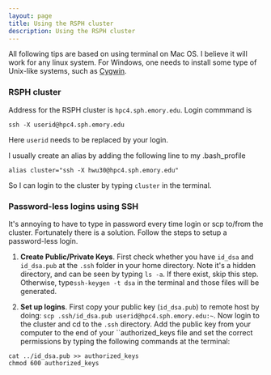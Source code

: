```yaml
---
layout: page
title: Using the RSPH cluster
description: Using the RSPH cluster
---
```



All following tips are based on using terminal on Mac OS. I believe it will work for any linux system. For Windows, one needs to install some type of Unix-like systems, such as [Cygwin](https://www.cygwin.com).

### RSPH cluster

Address for the RSPH cluster is ``hpc4.sph.emory.edu``. 
Login commmand is 

```
ssh -X userid@hpc4.sph.emory.edu
``` 

Here ``userid`` needs to be replaced by your login. 

I usually create an alias by adding the following line to my .bash_profile 

``
alias cluster="ssh -X hwu30@hpc4.sph.emory.edu"
``

So I can login to the cluster by typing ``cluster`` in the terminal. 

### Password-less logins using SSH

It's annoying to have to type in password every time  login or scp to/from the cluster. Fortunately there is a solution. Follow the steps to setup a password-less login.

1. **Create Public/Private Keys**. First check whether you have ``id_dsa`` and ``id_dsa.pub`` at the ``.ssh`` folder in your home directory. Note it's a hidden directory, and can be seen by typing ``ls -a``. If there exist, skip this step. Otherwise, type``ssh-keygen -t dsa`` in the terminal and those files will be generated.

2. **Set up logins**. First copy your public key (``id_dsa.pub``) to remote host by doing:
``scp .ssh/id_dsa.pub userid@hpc4.sph.emory.edu:~``.
Now login to the cluster and cd to the ``.ssh`` directory. Add the public key from your computer to the end of your ``authorized_keys file and set the correct permissions by typing the following commands at the terminal:

```
cat ../id_dsa.pub >> authorized_keys
chmod 600 authorized_keys
```

